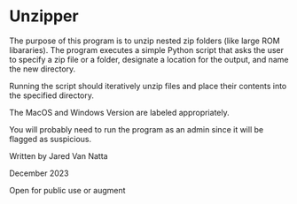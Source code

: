 # Unzipper

The purpose of this program is to unzip nested zip folders (like large ROM libararies). The program executes a simple Python script that asks
the user to specify a zip file or a folder, designate a location for the output, and name the new directory. 

Running the script should iteratively unzip files and place their contents into the specified directory. 

The MacOS and Windows Version are labeled appropriately. 

You will probably need to run the program as an admin since it will be flagged as suspicious. 

Written by Jared Van Natta

December 2023 

Open for public use or augment 
